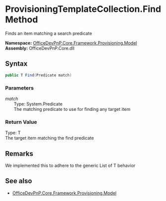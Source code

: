 # ProvisioningTemplateCollection.Find Method  
Finds an item matching a search predicate  

**Namespace:** [OfficeDevPnP.Core.Framework.Provisioning.Model](OfficeDevPnP.Core.Framework.Provisioning.Model.md)  
**Assembly:** OfficeDevPnP.Core.dll  
## Syntax
```C#
public T Find(Predicate match)
```
### Parameters
*match*  
&emsp;&emsp;Type: System.Predicate  
&emsp;&emsp;The matching predicate to use for finding any target item  

### Return Value
Type: T  
The target item matching the find predicate

## Remarks 
We implemented this to adhere to the generic List of T behavior
## See also
- [OfficeDevPnP.Core.Framework.Provisioning.Model](OfficeDevPnP.Core.Framework.Provisioning.Model.md)
